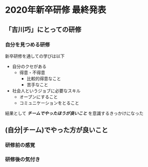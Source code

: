 # 2020年新卒研修 最終発表

## 「吉川巧」にとっての研修

### 自分を見つめる研修

新卒研修を通しての学びは以下
- 自分のクセがある
  - 得意・不得意
    - 比較的得意なこと
    - 苦手なこと
- 社会人というジョブに必要なスキル
  - オープンにすること
  - コミュニケーションをとること

結果として ***チームでやったほうが良いこと*** を意識するきっかけになった


## (自分|チーム)でやった方が良いこと

### 研修前の感覚

### 研修後の気付き
